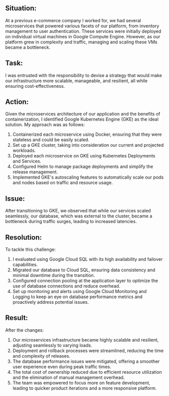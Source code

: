 <h2><b>Situation:</b></h2>
<p>
At a previous e-commerce company I worked for, we had several microservices that powered various facets of our platform, from inventory management to user authentication. These services were initially deployed on individual virtual machines in Google Compute Engine. However, as our platform grew in complexity and traffic, managing and scaling these VMs became a bottleneck.
</p>

<h2><b>Task:</b></h2>
<p>
I was entrusted with the responsibility to devise a strategy that would make our infrastructure more scalable, manageable, and resilient, all while ensuring cost-effectiveness.
</p>

<h2><b>Action:</b></h2>
<p>
Given the microservices architecture of our application and the benefits of containerization, I identified Google Kubernetes Engine (GKE) as the ideal solution. My approach was as follows:
</p>
<ol>
    <li>Containerized each microservice using Docker, ensuring that they were stateless and could be easily scaled.</li>
    <li>Set up a GKE cluster, taking into consideration our current and projected workloads.</li>
    <li>Deployed each microservice on GKE using Kubernetes Deployments and Services.</li>
    <li>Configured Helm to manage package deployments and simplify the release management.</li>
    <li>Implemented GKE's autoscaling features to automatically scale our pods and nodes based on traffic and resource usage.</li>
</ol>

<h2><b>Issue:</b></h2>
<p>
After transitioning to GKE, we observed that while our services scaled seamlessly, our database, which was external to the cluster, became a bottleneck during traffic surges, leading to increased latencies.
</p>

<h2><b>Resolution:</b></h2>
<p>
To tackle this challenge:
</p>
<ol>
    <li>I evaluated using Google Cloud SQL with its high availability and failover capabilities.</li>
    <li>Migrated our database to Cloud SQL, ensuring data consistency and minimal downtime during the transition.</li>
    <li>Configured connection pooling at the application layer to optimize the use of database connections and reduce overhead.</li>
    <li>Set up monitoring and alerts using Google Cloud Monitoring and Logging to keep an eye on database performance metrics and proactively address potential issues.</li>
</ol>

<h2><b>Result:</b></h2>
<p>
After the changes:
</p>
<ol>
    <li>Our microservices infrastructure became highly scalable and resilient, adjusting seamlessly to varying loads.</li>
    <li>Deployment and rollback processes were streamlined, reducing the time and complexity of releases.</li>
    <li>The database performance issues were mitigated, offering a smoother user experience even during peak traffic times.</li>
    <li>The total cost of ownership reduced due to efficient resource utilization and the elimination of manual management overhead.</li>
    <li>The team was empowered to focus more on feature development, leading to quicker product iterations and a more responsive platform.</li>
</ol>

